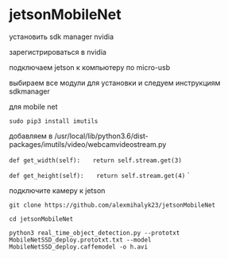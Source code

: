 # jetsonMobileNet

установить sdk manager nvidia

зарегистрироваться в nvidia

подключаем jetson к компьютеру по micro-usb

выбираем все модули для установки и следуем инструкциям sdkmanager

для mobile net 

`sudo pip3 install imutils`

добавляем в /usr/local/lib/python3.6/dist-packages/imutils/video/webcamvideostream.py

`def get_width(self):`
`	return self.stream.get(3)`

`def get_height(self):`
`	return self.stream.get(4)`
`

подключите камеру к jetson

`git clone https://github.com/alexmihalyk23/jetsonMobileNet`

`cd jetsonMobileNet`

`python3 real_time_object_detection.py --prototxt MobileNetSSD_deploy.prototxt.txt --model MobileNetSSD_deploy.caffemodel -o h.avi`
